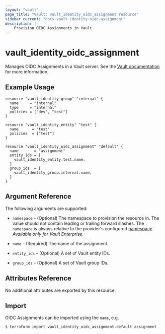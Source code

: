 ```yaml
---
layout: "vault"
page_title: "Vault: vault_identity_oidc_assignment resource"
sidebar_current: "docs-vault-identity-oidc-assignment"
description: |-
    Provision OIDC Assignments in Vault.
---
```


# vault\_identity\_oidc\_assignment

Manages OIDC Assignments in a Vault server. See the [Vault documentation](https://www.vaultproject.io/api-docs/secret/identity/oidc-provider#create-or-update-an-assignment)
for more information.

## Example Usage

```hcl
resource "vault_identity_group" "internal" {
  name     = "internal"
  type     = "internal"
  policies = ["dev", "test"]
}

resource "vault_identity_entity" "test" {
  name      = "test"
  policies  = ["test"]
}

resource "vault_identity_oidc_assignment" "default" {
  name       = "assignment"
  entity_ids = [
    vault_identity_entity.test.name,
  ]
  group_ids  = [
    vault_identity_group.internal.name,
  ]
}
```

## Argument Reference

The following arguments are supported:

* `namespace` - (Optional) The namespace to provision the resource in.
  The value should not contain leading or trailing forward slashes.
  The `namespace` is always relative to the provider's configured [namespace](../index.html#namespace).
   *Available only for Vault Enterprise*.

* `name` - (Required) The name of the assignment.

* `entity_ids` - (Optional) A set of Vault entity IDs.

* `group_ids` - (Optional) A set of Vault group IDs.

## Attributes Reference

No additional attributes are exported by this resource.

## Import

OIDC Assignments can be imported using the `name`, e.g.

```
$ terraform import vault_identity_oidc_assignment.default assignment
```
